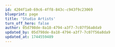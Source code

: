 ```yaml
---
id: 4204f1a0-69c6-4ff8-843c-c943f9c23069
blueprint: page
title: 'Studio Artists'
turn_off_hero: false
author: 05d798de-8a18-4794-a3f7-7c07f56a8da9
updated_by: 05d798de-8a18-4794-a3f7-7c07f56a8da9
updated_at: 1744559489
---
```

